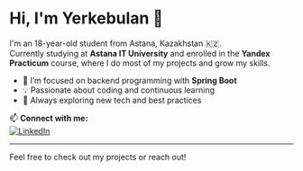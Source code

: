 # Hi, I'm Yerkebulan 👋

I'm an 18-year-old student from Astana, Kazakhstan 🇰🇿.  
Currently studying at **Astana IT University** and enrolled in the **Yandex Practicum** course, where I do most of my projects and grow my skills.

- 🔭 I’m focused on backend programming with **Spring Boot**
- 💡 Passionate about coding and continuous learning
- 🌱 Always exploring new tech and best practices

📫 **Connect with me:**  
[![LinkedIn](https://img.shields.io/badge/LinkedIn-blue?style=flat&logo=linkedin)](https://www.linkedin.com/in/delt-kz)

---

Feel free to check out my projects or reach out!
